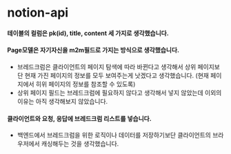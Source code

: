 # notion-api

#### 테이블의 컬럼은 pk(id), title, content 세 가지로 생각했습니다.

#### Page모델은 자기자신을 m2m필드로 가지는 방식으로 생각했습니다.

- 브레드크럼은 클라이언트의 페이지 탐색에 따라 바뀐다고 생각해서 상위 페이지보단 현재 가진 페이지의 정보를 모두 보여주는게 낫겠다고 생각했습니다. (현재 페이지에서 히위 페이지의 정보를 참조할 수 있도록)
- 상위 페이지 필드는 브레드크럼에 필요하지 않다고 생각해서 넣지 않았는데 이외의 이유는 아직 생각해보지 않았습니다.


#### 클라이언트와 요청, 응답에 브레드크럼 리스트를 넣습니다.

- 백엔드에서 브레드크럼을 위한 로직이나 데이터를 저장하기보단 클라이언트의 브라우저에서 캐싱해두는 것을 생각했습니다.
